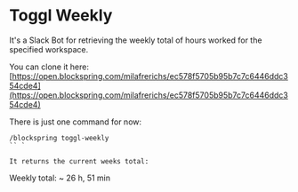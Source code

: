 # Toggl Weekly

It's a Slack Bot for retrieving the weekly total of hours worked for the specified workspace. 

You can clone it here: [https://open.blockspring.com/milafrerichs/ec578f5705b95b7c7c6446ddc354cde4](https://open.blockspring.com/milafrerichs/ec578f5705b95b7c7c6446ddc354cde4)

There is just one command for now:

```
/blockspring toggl-weekly
`` `

It returns the current weeks total:

```
Weekly total: ~ 26 h, 51 min
```
